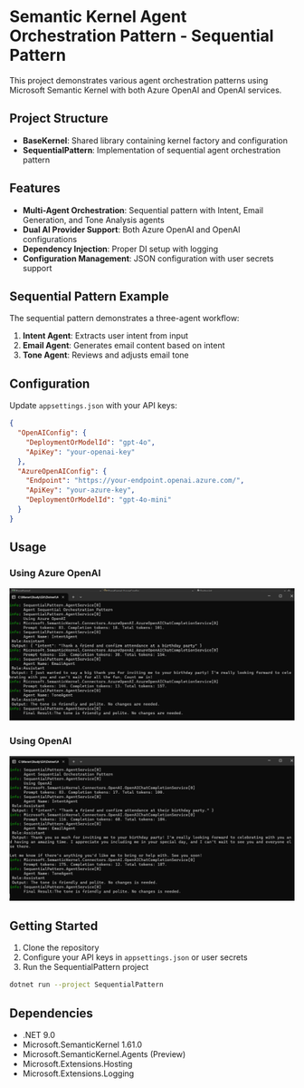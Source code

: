 
# Semantic Kernel Agent Orchestration Pattern - Sequential Pattern

This project demonstrates various agent orchestration patterns using Microsoft Semantic Kernel with both Azure OpenAI and OpenAI services.

## Project Structure

- **BaseKernel**: Shared library containing kernel factory and configuration
- **SequentialPattern**: Implementation of sequential agent orchestration pattern

## Features

- **Multi-Agent Orchestration**: Sequential pattern with Intent, Email Generation, and Tone Analysis agents
- **Dual AI Provider Support**: Both Azure OpenAI and OpenAI configurations
- **Dependency Injection**: Proper DI setup with logging
- **Configuration Management**: JSON configuration with user secrets support

## Sequential Pattern Example

The sequential pattern demonstrates a three-agent workflow:
1. **Intent Agent**: Extracts user intent from input
2. **Email Agent**: Generates email content based on intent
3. **Tone Agent**: Reviews and adjusts email tone

## Configuration

Update `appsettings.json` with your API keys:

```json
{
  "OpenAIConfig": {
    "DeploymentOrModelId": "gpt-4o",
    "ApiKey": "your-openai-key"
  },
  "AzureOpenAIConfig": {
    "Endpoint": "https://your-endpoint.openai.azure.com/",
    "ApiKey": "your-azure-key",
    "DeploymentOrModelId": "gpt-4o-mini"
  }
}
```

## Usage

### Using Azure OpenAI
![usingAzureOpenAI](image.png)

### Using OpenAI
![usingOpenAI](image-1.png)

## Getting Started

1. Clone the repository
2. Configure your API keys in `appsettings.json` or user secrets
3. Run the SequentialPattern project

```bash
dotnet run --project SequentialPattern
```

## Dependencies

- .NET 9.0
- Microsoft.SemanticKernel 1.61.0
- Microsoft.SemanticKernel.Agents (Preview)
- Microsoft.Extensions.Hosting
- Microsoft.Extensions.Logging